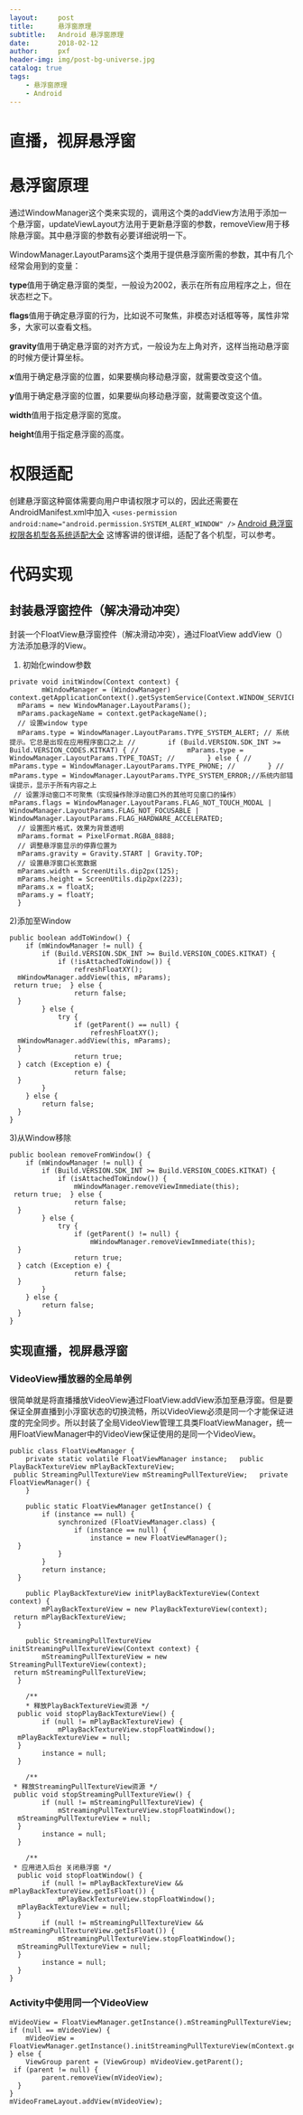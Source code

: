 ```yaml
---
layout:     post
title:      悬浮窗原理
subtitle:   Android 悬浮窗原理
date:       2018-02-12
author:     pxf
header-img: img/post-bg-universe.jpg
catalog: true
tags:
    - 悬浮窗原理
    - Android
---
```

直播，视屏悬浮窗
===

# 悬浮窗原理
通过WindowManager这个类来实现的，调用这个类的addView方法用于添加一个悬浮窗，updateViewLayout方法用于更新悬浮窗的参数，removeView用于移除悬浮窗。其中悬浮窗的参数有必要详细说明一下。

WindowManager.LayoutParams这个类用于提供悬浮窗所需的参数，其中有几个经常会用到的变量：

**type**值用于确定悬浮窗的类型，一般设为2002，表示在所有应用程序之上，但在状态栏之下。

**flags**值用于确定悬浮窗的行为，比如说不可聚焦，非模态对话框等等，属性非常多，大家可以查看文档。 

**gravity**值用于确定悬浮窗的对齐方式，一般设为左上角对齐，这样当拖动悬浮窗的时候方便计算坐标。

**x**值用于确定悬浮窗的位置，如果要横向移动悬浮窗，就需要改变这个值。

**y**值用于确定悬浮窗的位置，如果要纵向移动悬浮窗，就需要改变这个值。

**width**值用于指定悬浮窗的宽度。

**height**值用于指定悬浮窗的高度。

# 权限适配

创建悬浮窗这种窗体需要向用户申请权限才可以的，因此还需要在AndroidManifest.xml中加入
`
<uses-permission android:name="android.permission.SYSTEM_ALERT_WINDOW" />
`
[Android 悬浮窗权限各机型各系统适配大全](http://blog.csdn.net/self_study/article/details/52859790)
这博客讲的很详细，适配了各个机型，可以参考。

# 代码实现

## 封装悬浮窗控件（解决滑动冲突）
封装一个FloatView悬浮窗控件（解决滑动冲突），通过FloatView addView（）方法添加悬浮的View。

1) 初始化window参数
```
private void initWindow(Context context) {
        mWindowManager = (WindowManager) context.getApplicationContext().getSystemService(Context.WINDOW_SERVICE);
  mParams = new WindowManager.LayoutParams();
  mParams.packageName = context.getPackageName();
  // 设置window type
  mParams.type = WindowManager.LayoutParams.TYPE_SYSTEM_ALERT; // 系统提示。它总是出现在应用程序窗口之上 //        if (Build.VERSION.SDK_INT >= Build.VERSION_CODES.KITKAT) { //            mParams.type = WindowManager.LayoutParams.TYPE_TOAST; //        } else { //            mParams.type = WindowManager.LayoutParams.TYPE_PHONE; //        } //        mParams.type = WindowManager.LayoutParams.TYPE_SYSTEM_ERROR;//系统内部错误提示，显示于所有内容之上
 // 设置浮动窗口不可聚焦（实现操作除浮动窗口外的其他可见窗口的操作）  mParams.flags = WindowManager.LayoutParams.FLAG_NOT_TOUCH_MODAL | WindowManager.LayoutParams.FLAG_NOT_FOCUSABLE | WindowManager.LayoutParams.FLAG_HARDWARE_ACCELERATED;
  // 设置图片格式，效果为背景透明
  mParams.format = PixelFormat.RGBA_8888;
  // 调整悬浮窗显示的停靠位置为
  mParams.gravity = Gravity.START | Gravity.TOP;
  // 设置悬浮窗口长宽数据
  mParams.width = ScreenUtils.dip2px(125);
  mParams.height = ScreenUtils.dip2px(223);
  mParams.x = floatX;
  mParams.y = floatY;
  }
```
2)添加至Window
```
public boolean addToWindow() {
    if (mWindowManager != null) {
        if (Build.VERSION.SDK_INT >= Build.VERSION_CODES.KITKAT) {
            if (!isAttachedToWindow()) {
                refreshFloatXY();
  mWindowManager.addView(this, mParams);
 return true;  } else {
                return false;
  }
        } else {
            try {
                if (getParent() == null) {
                    refreshFloatXY();
  mWindowManager.addView(this, mParams);
  }
                return true;
  } catch (Exception e) {
                return false;
  }
        }
    } else {
        return false;
  }
}
```
3)从Window移除
```
public boolean removeFromWindow() {
    if (mWindowManager != null) {
        if (Build.VERSION.SDK_INT >= Build.VERSION_CODES.KITKAT) {
            if (isAttachedToWindow()) {
                mWindowManager.removeViewImmediate(this);
 return true;  } else {
                return false;
  }
        } else {
            try {
                if (getParent() != null) {
                    mWindowManager.removeViewImmediate(this);
  }
                return true;
  } catch (Exception e) {
                return false;
  }
        }
    } else {
        return false;
  }
}
```
## 实现直播，视屏悬浮窗
### VideoView播放器的全局单例
很简单就是将直播播放VideoView通过FloatView.addView添加至悬浮窗。但是要保证全屏直播到小浮窗状态的切换流畅，所以VideoView必须是同一个才能保证进度的完全同步。所以封装了全局VideoView管理工具类FloatViewManager，统一用FloatViewManager中的VideoView保证使用的是同一个VideoView。
```
public class FloatViewManager {
    private static volatile FloatViewManager instance;   public PlayBackTextureView mPlayBackTextureView;
 public StreamingPullTextureView mStreamingPullTextureView;   private FloatViewManager() {
    }

    public static FloatViewManager getInstance() {
        if (instance == null) {
            synchronized (FloatViewManager.class) {
                if (instance == null) {
                    instance = new FloatViewManager();
  }
            }
        }
        return instance;
  }

    public PlayBackTextureView initPlayBackTextureView(Context context) {
        mPlayBackTextureView = new PlayBackTextureView(context);
 return mPlayBackTextureView;
  }

    public StreamingPullTextureView initStreamingPullTextureView(Context context) {
        mStreamingPullTextureView = new StreamingPullTextureView(context);
 return mStreamingPullTextureView;
  }

    /**
 	* 释放PlayBackTextureView资源 */
  public void stopPlayBackTextureView() {
        if (null != mPlayBackTextureView) {
            mPlayBackTextureView.stopFloatWindow();
  mPlayBackTextureView = null;
  }
        instance = null;
  }

    /**
 * 释放StreamingPullTextureView资源 */ 
 public void stopStreamingPullTextureView() {
        if (null != mStreamingPullTextureView) {
            mStreamingPullTextureView.stopFloatWindow();
  mStreamingPullTextureView = null;
  }
        instance = null;
  }

    /**
 * 应用进入后台 关闭悬浮窗 */
  public void stopFloatWindow() {
        if (null != mPlayBackTextureView && mPlayBackTextureView.getIsFloat()) {
            mPlayBackTextureView.stopFloatWindow();
  mPlayBackTextureView = null;
  }
        if (null != mStreamingPullTextureView && mStreamingPullTextureView.getIsFloat()) {
            mStreamingPullTextureView.stopFloatWindow();
  mStreamingPullTextureView = null;
  }
        instance = null;
  }
}
```
### Activity中使用同一个VideoView
```
mVideoView = FloatViewManager.getInstance().mStreamingPullTextureView; if (null == mVideoView) {
    mVideoView = FloatViewManager.getInstance().initStreamingPullTextureView(mContext.getApplicationContext()); } else {
    ViewGroup parent = (ViewGroup) mVideoView.getParent();
 if (parent != null) {
        parent.removeView(mVideoView);
  }
}
mVideoFrameLayout.addView(mVideoView);
```


